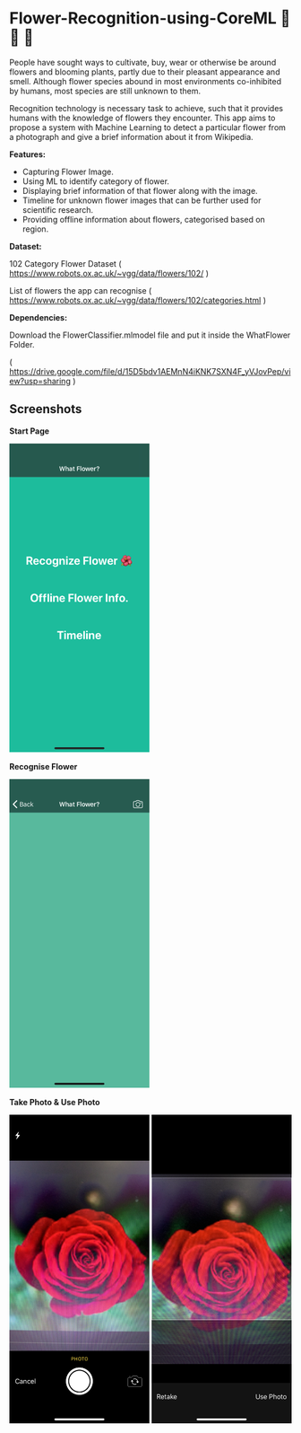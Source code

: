 # Flower-Recognition-using-CoreML 🌺 🌼 🌹 

People have sought ways to cultivate, buy, wear or otherwise be around flowers and blooming plants, partly due to their pleasant appearance and smell. Although flower species abound in most environments co-inhibited by humans, most species are still unknown to them. 

Recognition technology is necessary task to achieve, such that it provides humans with the knowledge of flowers they encounter. 
This app aims to propose a system with Machine Learning to detect a particular flower from a photograph and give a brief information about it from Wikipedia.

**Features:**
- Capturing Flower Image.
- Using ML to identify category of flower.
- Displaying brief information of that flower along with the image.
- Timeline for unknown flower images that can be further used for scientific research.
- Providing offline information about flowers, categorised based on region.

**Dataset:**

102 Category Flower Dataset ( https://www.robots.ox.ac.uk/~vgg/data/flowers/102/ )

List of flowers the app can recognise ( https://www.robots.ox.ac.uk/~vgg/data/flowers/102/categories.html )

**Dependencies:**

Download the FlowerClassifier.mlmodel file and put it inside the WhatFlower Folder.

( https://drive.google.com/file/d/15D5bdv1AEMnN4iKNK7SXN4F_yVJovPep/view?usp=sharing )

## Screenshots

**Start Page**

<img src="https://github.com/OmRajpurkar/Flower-Recognition-using-CoreML/blob/master/Screenshots/1.PNG" alt="alt text" width="250" height="550">

**Recognise Flower**

<img src="https://github.com/OmRajpurkar/Flower-Recognition-using-CoreML/blob/master/Screenshots/2.PNG" alt="alt text" width="250" height="550">

**Take Photo & Use Photo**

<img src="https://github.com/OmRajpurkar/Flower-Recognition-using-CoreML/blob/master/Screenshots/3.PNG" alt="alt text" width="250" height="550">
<img src="https://github.com/OmRajpurkar/Flower-Recognition-using-CoreML/blob/master/Screenshots/4.PNG" alt="alt text" width="250" height="550">
